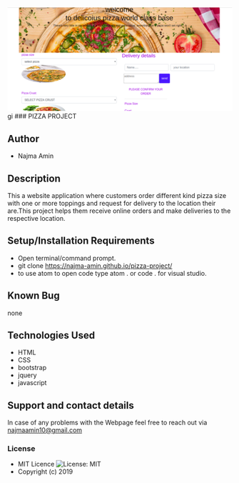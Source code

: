 <img src="images/screnshts.png">
gi
### PIZZA PROJECT

## Author

- Najma Amin

## Description

This a website application where customers order different kind pizza size with one or more toppings and request for delivery to the location their are.This project helps them receive online orders and make deliveries to the respective location.

## Setup/Installation Requirements

- Open terminal/command prompt.
- git clone https://najma-amin.github.io/pizza-project/
- to use atom to open code type atom . or code . for visual studio.

## Known Bug

none

## Technologies Used

- HTML
- CSS
- bootstrap
- jquery
- javascript

## Support and contact details

In case of any problems with the Webpage feel free to reach out via najmaamin10@gmail.com

### License

- MIT Licence ![License: MIT](https://img.shields.io/badge/License-MIT-green.svg)
- Copyright (c) 2019

